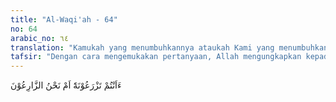 ```yaml
---
title: "Al-Waqi'ah - 64"
no: 64
arabic_no: ٦٤
translation: "Kamukah yang menumbuhkannya ataukah Kami yang menumbuhkan?"
tafsir: "Dengan cara mengemukakan pertanyaan, Allah mengungkapkan kepada manusia bahwa sebagian besar dari mereka lupa akan keagungan nikmat yang diungkapkan tersebut, walaupun mereka merasakan kelezatan nikmat-nikmat tersebut sepanjang masa. Allah menyampaikan pertanyaan kepada manusia, untuk dipikirkan dan direnungkan mengenai berbagai tanaman yang ditanam oleh manusia, baik tanaman yang di sawah, ladang, maupun bibit pohon-pohonan yang ditanam di perkebunan. Diungkapkan bahwa bagi semua tanaman tersebut di atas, kedudukan manusia hanya sekadar sebagai penanamnya, memupuk dan memeliharanya dari berbagai gangguan yang membawa kerugian. Tetapi kebanyakan manusia lupa terhadap siapakah yang menumbuhkan tanaman tersebut. Siapakah yang menambah panjang akarnya menembus ke dalam tanah, sehingga pohon tersebut dapat berdiri tegak? Siapakah yang menumbuhkan daun dan dahannya? Siapa pula yang menumbuhkan bunga dan buahnya? Pertanyaan-pertanyaan yang dikumpulkan dalam ayat ini adalah soal-soal yang penting yang sering diabaikan oleh manusia. Bukankah manusia sekedar mencangkul dan menggemburkan tanahnya? Bukankah manusia sekedar menanamkan bibit yang telah dipilihnya sebagai bibit yang terbaik? Dan bukankah manusia sekedar menyiram, mengairinya, dan membersihkannya dari berbagai rumput dan hama yang mengganggu pertumbuhannya dan bukankah manusia sekedar memupuknya? Tetapi yang terang dan jelas serta tidak ragu-ragu lagi adalah bahwa Allah menumbuhkan tanaman tersebut, menumbuhkan tunas membesarkan pohon-pohonnya, menambah dahan dan ranting serta memekarkan bunga sampai menjadi buah yang bisa dinikmati manusia"
---
```

ءَاَنْتُمْ تَزْرَعُوْنَهٗٓ اَمْ نَحْنُ الزَّارِعُوْنَ 